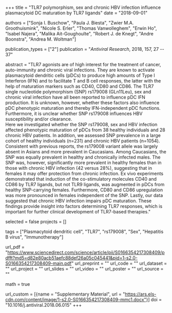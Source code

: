 +++
title = "TLR7 polymorphism, sex and chronic HBV infection influence plasmacytoid DC maturation by TLR7 ligands"
date = "2018-09-01"


authors = ["Sonja I. Buschow", "Paula J. Biesta", "Zwier M.A. Groothuismink", "Nicole S. Erler", "Thomas Vanwolleghem", "Erwin Ho", "Isabel Najera", "Malika Ait-Goughoulte", "Robert J. de Knegt", "Andre Boonstra", "Andrea M. Woltman"]

publication_types = ["2"]
publication = "*Antiviral Research*, 2018, 157, 27 -- 37"

abstract = "TLR7 agonists are of high interest for the treatment of cancer, auto-immunity and chronic viral infections. They are known to activate plasmacytoid dendritic cells (pDCs) to produce high amounts of Type I Interferon (IFN) and to facilitate T and B cell responses, the latter with the help of maturation markers such as CD40, CD80 and CD86. The TLR7 single nucleotide polymorphism (SNP) rs179008 (GLn11Leu), sex and chronic viral infection have all been reported to influence pDC IFN production. It is unknown, however, whether these factors also influence pDC phenotypic maturation and thereby IFN-independent pDC functions. Furthermore, it is unclear whether SNP rs179008 influences HBV susceptibility and/or clearance.<br>Here we investigated whether the SNP rs179008, sex and HBV infection affected phenotypic maturation of pDCs from 38 healthy individuals and 28 chronic HBV patients. In addition, we assessed SNP prevalence in a large cohort of healthy individuals (n=231) and chronic HBV patients (n=1054).<br>Consistent with previous reports, the rs179008 variant allele was largely absent in Asians and more prevalent in Caucasians. Among Caucasians, the SNP was equally prevalent in healthy and chronically infected males. The SNP was, however, significantly more prevalent in healthy females than in those with chronic HBV infection (42 versus 28%), suggesting that in females it may offer protection from chronic infection. Ex vivo experiments demonstrated that induction of the co-stimulatory molecules CD40 and CD86 by TLR7 ligands, but not TLR9 ligands, was augmented in pDCs from healthy SNP-carrying females. Furthermore, CD80 and CD86 upregulation was more pronounced in females independent of the SNP. Lastly, our data suggested that chronic HBV infection impairs pDC maturation. These findings provide insight into factors determining TLR7 responses, which is important for further clinical development of TLR7-based therapies."


selected = false
projects = []

tags = ["Plasmacytoid dendritic cell", "TLR7", "rs179008", "Sex", "Hepatitis B virus", "Immunotherapy"]


url_pdf = "https://www.sciencedirect.com/science/article/pii/S0166354217308409/pdfft?md5=d82e80acb51aefc88def26a05c045441&pid=1-s2.0-S0166354217308409-main.pdf"
url_preprint = ""
url_code = ""
url_dataset = ""
url_project = ""
url_slides = ""
url_video = ""
url_poster = ""
url_source = ""

math = true

url_custom = [{name = "Supplementary Material", url = "https://ars.els-cdn.com/content/image/1-s2.0-S0166354217308409-mmc1.docx"}]
doi = "10.1016/j.antiviral.2018.06.015"
+++
